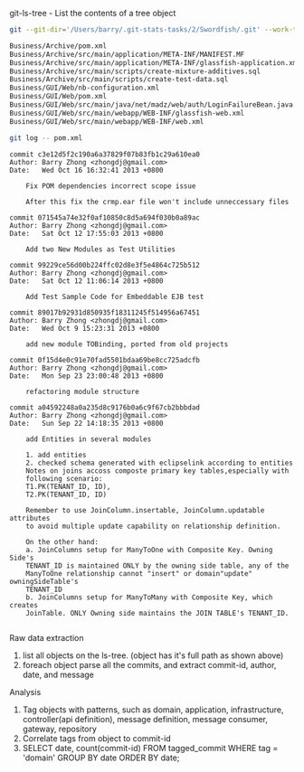 
git-ls-tree - List the contents of a tree object

```bash
git --git-dir='/Users/barry/.git-stats-tasks/2/Swordfish/.git' --work-tree='/Users/barry/.git-stats-tasks/2/Swordfish' ls-tree -r HEAD --name-only
```

```bash
Business/Archive/pom.xml
Business/Archive/src/main/application/META-INF/MANIFEST.MF
Business/Archive/src/main/application/META-INF/glassfish-application.xml
Business/Archive/src/main/scripts/create-mixture-additives.sql
Business/Archive/src/main/scripts/create-test-data.sql
Business/GUI/Web/nb-configuration.xml
Business/GUI/Web/pom.xml
Business/GUI/Web/src/main/java/net/madz/web/auth/LoginFailureBean.java
Business/GUI/Web/src/main/webapp/WEB-INF/glassfish-web.xml
Business/GUI/Web/src/main/webapp/WEB-INF/web.xml
```

```bash
git log -- pom.xml
```

```
commit c3e12d5f2c190a6a37829f07b83fb1c29a610ea0
Author: Barry Zhong <zhongdj@gmail.com>
Date:   Wed Oct 16 16:32:41 2013 +0800

    Fix POM dependencies incorrect scope issue

    After this fix the crmp.ear file won't include unneccessary files

commit 071545a74e32f0af10850c8d5a694f030b0a89ac
Author: Barry Zhong <zhongdj@gmail.com>
Date:   Sat Oct 12 17:55:03 2013 +0800

    Add two New Modules as Test Utilities

commit 99229ce56d00b224ffc02d8e3f5e4864c725b512
Author: Barry Zhong <zhongdj@gmail.com>
Date:   Sat Oct 12 11:06:14 2013 +0800

    Add Test Sample Code for Embeddable EJB test

commit 89017b92931d850935f18311245f514956a67451
Author: Barry Zhong <zhongdj@gmail.com>
Date:   Wed Oct 9 15:23:31 2013 +0800

    add new module TOBinding, ported from old projects

commit 0f15d4e0c91e70fad5501bdaa69be8cc725adcfb
Author: Barry Zhong <zhongdj@gmail.com>
Date:   Mon Sep 23 23:00:48 2013 +0800

    refactoring module structure

commit a04592248a0a235d8c9176b0a6c9f67cb2bbbdad
Author: Barry Zhong <zhongdj@gmail.com>
Date:   Sun Sep 22 14:18:35 2013 +0800

    add Entities in several modules

    1. add entities
    2. checked schema generated with eclipselink according to entities
    Notes on joins accoss composte primary key tables,especially with
    following scenario:
    T1.PK(TENANT_ID, ID),
    T2.PK(TENANT_ID, ID)

    Remember to use JoinColumn.insertable, JoinColumn.updatable attributes
    to avoid multiple update capability on relationship definition.

    On the other hand:
    a. JoinColumns setup for ManyToOne with Composite Key. Owning Side's
    TENANT_ID is maintained ONLY by the owning side table, any of the
    ManyToOne relationship cannot "insert" or domain"update" owningSideTable's
    TENANT_ID
    b. JoinColumns setup for ManyToMany with Composite Key, which creates
    JoinTable. ONLY Owning side maintains the JOIN TABLE's TENANT_ID.


```

Raw data extraction
1. list all objects on the ls-tree. (object has it's full path as shown above)
2. foreach object parse all the commits, and extract commit-id, author, date, and message

Analysis
1. Tag objects with patterns, such as domain, application, infrastructure, 
   controller(api definition), message definition, message consumer, gateway, repository
2. Correlate tags from object to commit-id  
3. SELECT date, count(commit-id) FROM tagged_commit WHERE tag = 'domain' GROUP BY date ORDER BY date;  

